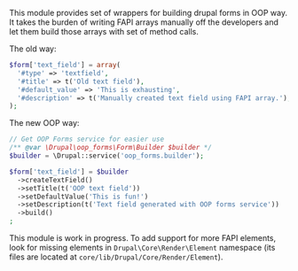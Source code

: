 This module provides set of wrappers for building drupal forms in OOP way.
It takes the burden of writing FAPI arrays manually off the developers
and let them build those arrays with set of method calls.

The old way:
```PHP
$form['text_field'] = array(
  '#type' => 'textfield',
  '#title' => t('Old text field'),
  '#default_value' => 'This is exhausting',
  '#description' => t('Manually created text field using FAPI array.'),
);
```

The new OOP way:
```PHP
// Get OOP Forms service for easier use
/** @var \Drupal\oop_forms\Form\Builder $builder */
$builder = \Drupal::service('oop_forms.builder');

$form['text_field'] = $builder
  ->createTextField()
  ->setTitle(t('OOP text field'))
  ->setDefaultValue('This is fun!')
  ->setDescription(t('Text field generated with OOP forms service'))
  ->build()
;
```

This module is work in progress. To add support for more FAPI elements,
look for missing elements in `Drupal\Core\Render\Element` namespace
(its files are located at `core/lib/Drupal/Core/Render/Element`).
